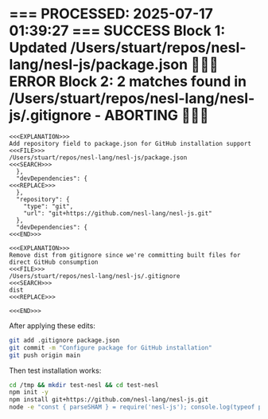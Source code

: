 === PROCESSED: 2025-07-17 01:39:27 ===
SUCCESS Block 1: Updated /Users/stuart/repos/nesl-lang/nesl-js/package.json
🚨🚨🚨 ERROR Block 2: 2 matches found in /Users/stuart/repos/nesl-lang/nesl-js/.gitignore - ABORTING 🚨🚨🚨
===

```
<<<EXPLANATION>>>
Add repository field to package.json for GitHub installation support
<<<FILE>>>
/Users/stuart/repos/nesl-lang/nesl-js/package.json
<<<SEARCH>>>
  },
  "devDependencies": {
<<<REPLACE>>>
  },
  "repository": {
    "type": "git",
    "url": "git+https://github.com/nesl-lang/nesl-js.git"
  },
  "devDependencies": {
<<<END>>>
```

```
<<<EXPLANATION>>>
Remove dist from gitignore since we're committing built files for direct GitHub consumption
<<<FILE>>>
/Users/stuart/repos/nesl-lang/nesl-js/.gitignore
<<<SEARCH>>>
dist
<<<REPLACE>>>
 
<<<END>>>
```

After applying these edits:
```bash
git add .gitignore package.json
git commit -m "Configure package for GitHub installation"
git push origin main
```

Then test installation works:
```bash
cd /tmp && mkdir test-nesl && cd test-nesl
npm init -y
npm install git+https://github.com/nesl-lang/nesl-js.git
node -e "const { parseSHAM } = require('nesl-js'); console.log(typeof parseSHAM)"
```